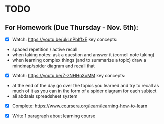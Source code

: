 # TODO

## For Homework (Due Thursday - Nov. 5th):

- [x] Watch: https://youtu.be/ukLnPbIffxE
key concepts:
* spaced repetition / active recall
* when taking notes: ask a question and answer it (cornell note taking)
* when learning complex things (and to summarize a topic) draw a mindmap/spider diagram and recall that

- [x] Watch: https://youtu.be/Z-zNHHpXoMM
key concepts:
* at the end of the day go over the topics you learned and try to recall as much of it as you can in the form of a spider diagram for each subject
* ali abdaals spreadsheet system

- [x] Complete: https://www.coursera.org/learn/learning-how-to-learn
- [x] Write 1 paragraph about learning course


